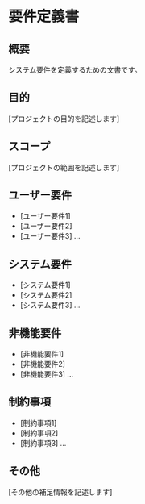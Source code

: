 # 要件定義書

## 概要
システム要件を定義するための文書です。

## 目的
[プロジェクトの目的を記述します]

## スコープ
[プロジェクトの範囲を記述します]

## ユーザー要件
- [ユーザー要件1]
- [ユーザー要件2]
- [ユーザー要件3]
...

## システム要件
- [システム要件1]
- [システム要件2]
- [システム要件3]
...

## 非機能要件
- [非機能要件1]
- [非機能要件2]
- [非機能要件3]
...

## 制約事項
- [制約事項1]
- [制約事項2]
- [制約事項3]
...

## その他
[その他の補足情報を記述します]